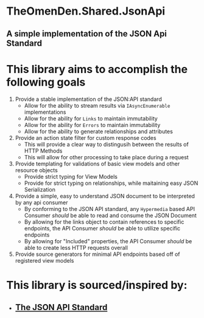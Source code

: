 # TheOmenDen.Shared.JsonApi
## A simple implementation of the JSON Api Standard

# This library aims to accomplish the following goals

1. Provide a stable implementation of the JSON:API standard
   - Allow for the ability to stream results via `IAsyncEnumerable` implementations
   - Allow for the ability for `Links` to maintain immutability
   - Allow for the ability for `Errors` to maintain immutability
   - Allow for the ability to generate relationships and attributes 
2. Provide an action state filter for custom response codes
   - This will provide a clear way to distingusih between the results of HTTP Methods
   - This will allow for other processing to take place during a request
3. Provide templating for validations of basic view models and other resource objects
   - Provide strict typing for View Models
   - Provide for strict typing on relationships, while maitaining easy JSON Serialization
4. Provide a simple, easy to understand JSON document to be interpreted by any api consumer
   - By conforming to the JSON API standard, any `Hypermedia` based API Consumer _should_ be able to read and consume the JSON Document
   - By allowing for the links object to contain references to specific endpoints, the API Consumer _should_ be able to utilize specific endpoints
   - By allowing for "Included" properties, the API Consumer _should_ be able to create less HTTP requests overall
5. Provide source generators for minimal API endpoints based off of registered view models


# This library is sourced/inspired by:

  - ## [The JSON API Standard](https://jsonapi.org/)




